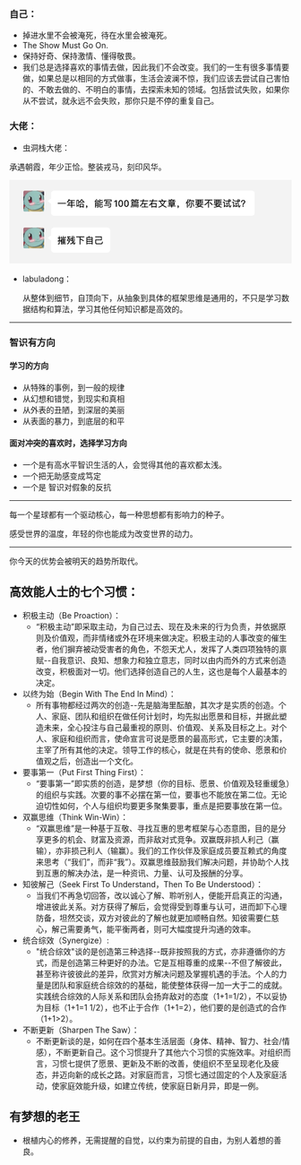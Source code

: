 ### 自己：

* 掉进水里不会被淹死，待在水里会被淹死。
* The Show Must Go On.
* 保持好奇、保持激情、懂得敬畏。
* 我们总是选择喜欢的事情去做，因此我们不会改变。我们的一生有很多事情要做，如果总是以相同的方式做事，生活会波澜不惊，我们应该去尝试自己害怕的、不敢去做的、不明白的事情，去探索未知的领域。包括尝试失败，如果你从不尝试，就永远不会失败，那你只是不停的重复自己。

### 大佬：

* 虫洞栈大佬：

承遇朝霞，年少正恰。整装戎马，刻印风华。

![image-20210204191646045](%E8%AF%BB%E4%B9%A6%E5%BF%83%E5%BE%97.assets/image-20210204191646045.png)

* labuladong：

  从整体到细节，自顶向下，从抽象到具体的框架思维是通用的，不只是学习数据结构和算法，学习其他任何知识都是高效的。

***

### 智识有方向

#### 学习的方向

* 从特殊的事例，到一般的规律
* 从幻想和错觉，到现实和真相
* 从外表的丑陋，到深层的美丽
* 从表面的暴力，到底层的和平

#### 面对冲突的喜欢时，选择学习方向

* 一个是有高水平智识生活的人，会觉得其他的喜欢都太浅。
* 一个把无助感变成笃定
* 一个是 智识对假象的反抗

---

每一个星球都有一个驱动核心，每一种思想都有影响力的种子。

感受世界的温度，年轻的你也能成为改变世界的动力。

---

你今天的优势会被明天的趋势所取代。

## 高效能人士的七个习惯：

* 积极主动（Be Proaction）：
  * “积极主动”即采取主动，为自己过去、现在及未来的行为负责，并依据原则及价值观，而非情绪或外在环境来做决定。积极主动的人事改变的催生者，他们摒弃被动受害者的角色，不怨天尤人，发挥了人类四项独特的禀赋--自我意识、良知、想象力和独立意志，同时以由内而外的方式来创造改变，积极面对一切。他们选择创造自己的人生，这也是每个人最基本的决定。
* 以终为始（Begin With The End In Mind）：
  * 所有事物都经过两次的创造--先是脑海里酝酿，其次才是实质的创造。个人、家庭、团队和组织在做任何计划时，均先拟出愿景和目标，并据此塑造未来，全心投注与自己最重视的原则、价值观、关系及目标之上。对个人、家庭和组织而言，使命宣言可说是愿景的最高形式，它主要的决策，主宰了所有其他的决定。领导工作的核心，就是在共有的使命、愿景和价值观之后，创造出一个文化。
* 要事第一（Put First Thing First）：
  * “要事第一”即实质的创造，是梦想（你的目标、愿景、价值观及轻重缓急）的组织与实践。次要的事不必摆在第一位，要事也不能放在第二位。无论迫切性如何，个人与组织均要更多聚集要事，重点是把要事放在第一位。
* 双赢思维（Think Win-Win）：
  * “双赢思维”是一种基于互敬、寻找互惠的思考框架与心态意图，目的是分享更多的机会、财富及资源，而非敌对式竞争。双赢既非损人利己（赢输），亦非损己利人（输赢）。我们的工作伙伴及家庭成员要互赖式的角度来思考（“我们”，而非“我”）。双赢思维鼓励我们解决问题，并协助个人找到互惠的解决办法，是一种资讯、力量、认可及报酬的分享。
* 知彼解己（Seek First To Understand，Then To Be Understood）：
  * 当我们不再急切回答，改以诚心了解、聆听别人，便能开启真正的沟通，增进彼此关系。对方获得了解后，会觉得受到尊重与认可，进而卸下心理防备，坦然交谈，双方对彼此的了解也就更加顺畅自然。知彼需要仁慈心，解己需要勇气，能平衡两者，则可大幅度提升沟通的效率。
* 统合综效（Synergize）:
  * "统合综效"谈的是创造第三种选择--既非按照我的方式，亦非遵循你的方式，而是创造第三种更好的办法。它是互相尊重的成果--不但了解彼此，甚至称许彼彼此的差异，欣赏对方解决问题及掌握机遇的手法。个人的力量是团队和家庭统合综效的的基础，能使整体获得一加一大于二的成就。实践统合综效的人际关系和团队会扬弃敌对的态度（1+1=1/2），不以妥协为目标（1+1=1 1/2），也不止于合作（1+1=2），他们要的是创造式的合作（1+1>2）。
* 不断更新（Sharpen The Saw）：
  * 不断更新谈的是，如何在四个基本生活层面（身体、精神、智力、社会/情感），不断更新自己。这个习惯提升了其他六个习惯的实施效率。对组织而言，习惯七提供了愿景、更新及不断的改善，使组织不至呈现老化及疲态，并迈向新的成长之路。对家庭而言，习惯七通过固定的个人及家庭活动，使家庭效能升级，如建立传统，使家庭日新月异，即是一例。

## 有梦想的老王

* 根植内心的修养，无需提醒的自觉，以约束为前提的自由，为别人着想的善良。



























